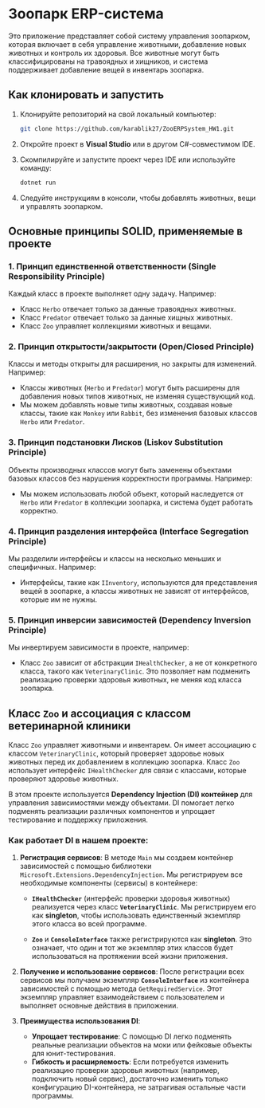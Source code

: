 # Зоопарк ERP-система

Это приложение представляет собой систему управления зоопарком, которая включает в себя управление животными, добавление новых животных и контроль их здоровья. Все животные могут быть классифицированы на травоядных и хищников, и система поддерживает добавление вещей в инвентарь зоопарка.

## Как клонировать и запустить

1. Клонируйте репозиторий на свой локальный компьютер:

    ```bash
    git clone https://github.com/karablik27/ZooERPSystem_HW1.git
    ```

2. Откройте проект в **Visual Studio** или в другом C#-совместимом IDE.

3. Скомпилируйте и запустите проект через IDE или используйте команду:

    ```bash
    dotnet run
    ```

4. Следуйте инструкциям в консоли, чтобы добавлять животных, вещи и управлять зоопарком.

## Основные принципы SOLID, применяемые в проекте

### 1. **Принцип единственной ответственности (Single Responsibility Principle)**

Каждый класс в проекте выполняет одну задачу. Например:
- Класс `Herbo` отвечает только за данные травоядных животных.
- Класс `Predator` отвечает только за данные хищных животных.
- Класс `Zoo` управляет коллекциями животных и вещами.

### 2. **Принцип открытости/закрытости (Open/Closed Principle)**

Классы и методы открыты для расширения, но закрыты для изменений. Например:
- Классы животных (`Herbo` и `Predator`) могут быть расширены для добавления новых типов животных, не изменяя существующий код.
- Мы можем добавлять новые типы животных, создавая новые классы, такие как `Monkey` или `Rabbit`, без изменения базовых классов `Herbo` или `Predator`.

### 3. **Принцип подстановки Лисков (Liskov Substitution Principle)**

Объекты производных классов могут быть заменены объектами базовых классов без нарушения корректности программы. Например:
- Мы можем использовать любой объект, который наследуется от `Herbo` или `Predator` в коллекции зоопарка, и система будет работать корректно.

### 4. **Принцип разделения интерфейса (Interface Segregation Principle)**

Мы разделили интерфейсы и классы на несколько меньших и специфичных. Например:
- Интерфейсы, такие как `IInventory`, используются для представления вещей в зоопарке, а классы животных не зависят от интерфейсов, которые им не нужны.

### 5. **Принцип инверсии зависимостей (Dependency Inversion Principle)**

Мы инвертируем зависимости в проекте, например:
- Класс `Zoo` зависит от абстракции `IHealthChecker`, а не от конкретного класса, такого как `VeterinaryClinic`. Это позволяет нам подменить реализацию проверки здоровья животных, не меняя код класса зоопарка.

## Класс `Zoo` и ассоциация с классом ветеринарной клиники

Класс `Zoo` управляет животными и инвентарем. Он имеет ассоциацию с классом `VeterinaryClinic`, который проверяет здоровье новых животных перед их добавлением в коллекцию зоопарка. Класс `Zoo` использует интерфейс `IHealthChecker` для связи с классами, которые проверяют здоровье животных.

В этом проекте используется **Dependency Injection (DI) контейнер** для управления зависимостями между объектами. DI помогает легко подменять реализации различных компонентов и упрощает тестирование и поддержку приложения.

### Как работает DI в нашем проекте:

1. **Регистрация сервисов**:
   В методе `Main` мы создаем контейнер зависимостей с помощью библиотеки `Microsoft.Extensions.DependencyInjection`. Мы регистрируем все необходимые компоненты (сервисы) в контейнере:
   
   - **`IHealthChecker`** (интерфейс проверки здоровья животных) реализуется через класс **`VeterinaryClinic`**. Мы регистрируем его как **singleton**, чтобы использовать единственный экземпляр этого класса во всей программе.
   
   - **`Zoo`** и **`ConsoleInterface`** также регистрируются как **singleton**. Это означает, что один и тот же экземпляр этих классов будет использоваться на протяжении всей жизни приложения.

2. **Получение и использование сервисов**:
   После регистрации всех сервисов мы получаем экземпляр **`ConsoleInterface`** из контейнера зависимостей с помощью метода `GetRequiredService`. Этот экземпляр управляет взаимодействием с пользователем и выполняет основные действия в приложении.
   
3. **Преимущества использования DI**:
   - **Упрощает тестирование**: С помощью DI легко подменять реальные реализации объектов на моки или фейковые объекты для юнит-тестирования.
   - **Гибкость и расширяемость**: Если потребуется изменить реализацию проверки здоровья животных (например, подключить новый сервис), достаточно изменить только конфигурацию DI-контейнера, не затрагивая остальные части программы.


